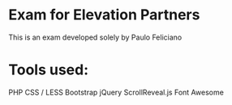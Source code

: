 # Exam for Elevation Partners

This is an exam developed solely by Paulo Feliciano

# Tools used:
PHP
CSS / LESS
Bootstrap
jQuery
ScrollReveal.js
Font Awesome
